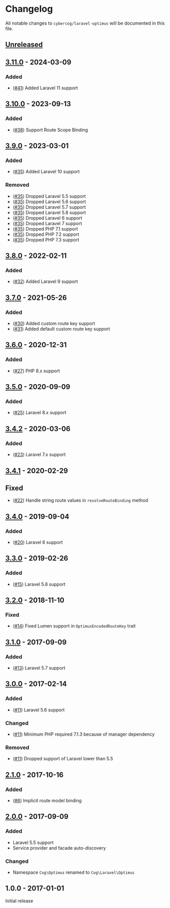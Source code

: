 # Changelog

All notable changes to `cybercog/laravel-optimus` will be documented in this file.

## [Unreleased]

## [3.11.0] - 2024-03-09

### Added

- ([#41]) Added Laravel 11 support

## [3.10.0] - 2023-09-13

### Added

- ([#38]) Support Route Scope Binding

## [3.9.0] - 2023-03-01

### Added

- ([#35]) Added Laravel 10 support

### Removed

- ([#35]) Dropped Laravel 5.5 support
- ([#35]) Dropped Laravel 5.6 support
- ([#35]) Dropped Laravel 5.7 support
- ([#35]) Dropped Laravel 5.8 support
- ([#35]) Dropped Laravel 6 support
- ([#35]) Dropped Laravel 7 support
- ([#35]) Dropped PHP 7.1 support
- ([#35]) Dropped PHP 7.2 support
- ([#35]) Dropped PHP 7.3 support

## [3.8.0] - 2022-02-11

### Added

- ([#32]) Added Laravel 9 support

## [3.7.0] - 2021-05-26

### Added

- ([#30]) Added custom route key support
- ([#31]) Added default custom route key support

## [3.6.0] - 2020-12-31

### Added

- ([#27]) PHP 8.x support

## [3.5.0] - 2020-09-09

### Added

- ([#25]) Laravel 8.x support

## [3.4.2] - 2020-03-06

### Added

- ([#23]) Laravel 7.x support

## [3.4.1] - 2020-02-29

## Fixed

- ([#22]) Handle string route values in `resolveRouteBinding` method

## [3.4.0] - 2019-09-04

### Added

- ([#20]) Laravel 6 support

## [3.3.0] - 2019-02-26

### Added

- ([#15]) Laravel 5.8 support

## [3.2.0] - 2018-11-10

### Fixed

- ([#14]) Fixed Lumen support in `OptimusEncodedRouteKey` trait

## [3.1.0] - 2017-09-09

### Added

- ([#13]) Laravel 5.7 support

## [3.0.0] - 2017-02-14

### Added

- ([#11]) Laravel 5.6 support

### Changed

- ([#11]) Minimum PHP required 7.1.3 because of manager dependency

### Removed

- ([#11]) Dropped support of Laravel lower than 5.5

## [2.1.0] - 2017-10-16

### Added

- ([#6]) Implicit route model binding

## [2.0.0] - 2017-09-09

### Added

- Laravel 5.5 support
- Service provider and facade auto-discovery

### Changed

- Namespace `Cog\Optimus` renamed to `Cog\Laravel\Optimus`

## 1.0.0 - 2017-01-01

Initial release

[Unreleased]: https://github.com/cybercog/laravel-optimus/compare/3.11.0...master
[3.11.0]: https://github.com/cybercog/laravel-optimus/compare/3.10.0...3.11.0
[3.10.0]: https://github.com/cybercog/laravel-optimus/compare/3.9.0...3.10.0
[3.9.0]: https://github.com/cybercog/laravel-optimus/compare/3.8.0...3.9.0
[3.8.0]: https://github.com/cybercog/laravel-optimus/compare/3.7.0...3.8.0
[3.7.0]: https://github.com/cybercog/laravel-optimus/compare/3.6.0...3.7.0
[3.6.0]: https://github.com/cybercog/laravel-optimus/compare/3.5.0...3.6.0
[3.5.0]: https://github.com/cybercog/laravel-optimus/compare/3.4.2...3.5.0
[3.4.2]: https://github.com/cybercog/laravel-optimus/compare/3.4.1...3.4.2
[3.4.1]: https://github.com/cybercog/laravel-optimus/compare/3.4.0...3.4.1
[3.4.0]: https://github.com/cybercog/laravel-optimus/compare/3.3.0...3.4.0
[3.3.0]: https://github.com/cybercog/laravel-optimus/compare/3.2.0...3.3.0
[3.2.0]: https://github.com/cybercog/laravel-optimus/compare/3.1.0...3.2.0
[3.1.0]: https://github.com/cybercog/laravel-optimus/compare/3.0.0...3.1.0
[3.0.0]: https://github.com/cybercog/laravel-optimus/compare/2.1.0...3.0.0
[2.1.0]: https://github.com/cybercog/laravel-optimus/compare/2.0.0...2.1.0
[2.0.0]: https://github.com/cybercog/laravel-optimus/compare/1.0.0...2.0.0

[#41]: https://github.com/cybercog/laravel-optimus/pull/41
[#38]: https://github.com/cybercog/laravel-optimus/pull/38
[#35]: https://github.com/cybercog/laravel-optimus/pull/35
[#32]: https://github.com/cybercog/laravel-optimus/pull/32
[#31]: https://github.com/cybercog/laravel-optimus/pull/31
[#30]: https://github.com/cybercog/laravel-optimus/pull/30
[#27]: https://github.com/cybercog/laravel-optimus/pull/27
[#25]: https://github.com/cybercog/laravel-optimus/pull/25
[#23]: https://github.com/cybercog/laravel-optimus/pull/23
[#22]: https://github.com/cybercog/laravel-optimus/pull/22
[#20]: https://github.com/cybercog/laravel-optimus/pull/20
[#15]: https://github.com/cybercog/laravel-optimus/pull/15
[#14]: https://github.com/cybercog/laravel-optimus/pull/14
[#13]: https://github.com/cybercog/laravel-optimus/pull/13
[#11]: https://github.com/cybercog/laravel-optimus/pull/11
[#6]: https://github.com/cybercog/laravel-optimus/pull/6
